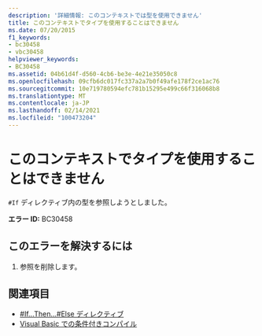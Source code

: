 ```yaml
---
description: '詳細情報: このコンテキストでは型を使用できません'
title: このコンテキストでタイプを使用することはできません
ms.date: 07/20/2015
f1_keywords:
- bc30458
- vbc30458
helpviewer_keywords:
- BC30458
ms.assetid: 04b61d4f-d560-4cb6-be3e-4e21e35050c8
ms.openlocfilehash: 09cfb6dc017fc337a2a7b0f49afe178f2ce1ac76
ms.sourcegitcommit: 10e719780594efc781b15295e499c66f316068b8
ms.translationtype: MT
ms.contentlocale: ja-JP
ms.lasthandoff: 02/14/2021
ms.locfileid: "100473204"
---
```

# <a name="types-are-not-available-in-this-context"></a>このコンテキストでタイプを使用することはできません

`#If` ディレクティブ内の型を参照しようとしました。  
  
 **エラー ID:** BC30458  
  
## <a name="to-correct-this-error"></a>このエラーを解決するには  
  
1. 参照を削除します。  
  
## <a name="see-also"></a>関連項目

- [#If...Then...#Else ディレクティブ](../language-reference/directives/if-then-else-directives.md)
- [Visual Basic での条件付きコンパイル](../programming-guide/program-structure/conditional-compilation.md)
